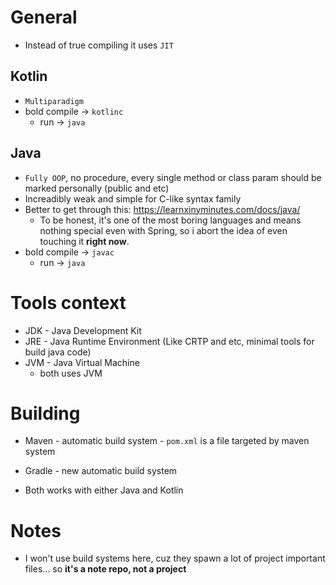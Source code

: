 # General
* Instead of true compiling it uses `JIT` 

## Kotlin
* `Multiparadigm`
* bold compile -> `kotlinc`
    * run -> `java`

## Java
* `Fully OOP`, no procedure, every single method or class param should be marked personally (public and etc)
* Increadibly weak and simple for C-like syntax family
* Better to get through this: https://learnxinyminutes.com/docs/java/
    * To be honest, it's one of the most boring languages and means nothing special even with Spring, so i abort the idea of even touching it **right now**.
* bold compile -> `javac`
    * run -> `java`

# Tools context
* JDK - Java Development Kit
* JRE - Java Runtime Environment (Like CRTP and etc, minimal tools for build java code)
* JVM - Java Virtual Machine
    * both uses JVM

# Building
* Maven - automatic build system - `pom.xml` is a file targeted by maven system
* Gradle - new automatic build system

* Both works with either Java and Kotlin

# Notes
* I won't use build systems here, cuz they spawn a lot of project important files... so **it's a note repo, not a project**